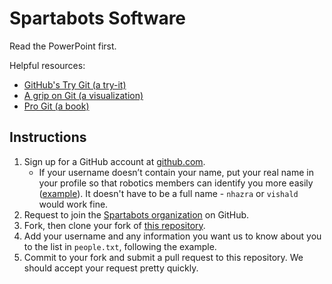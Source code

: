 # Spartabots Software
Read the PowerPoint first.

Helpful resources:
- [GitHub's Try Git (a try-it)](https://try.github.io/levels/1/challenges/1)
- [A grip on Git (a visualization)](https://agripongit.vincenttunru.com/)
- [Pro Git (a book)](https://git-scm.com/book/en/v2/Getting-Started-About-Version-Control)

## Instructions
1. Sign up for a GitHub account at [github.com][github-join].
	- If your username doesn’t contain your name, put your real name in your profile so that robotics members can identify you more easily ([example][twotau-account]). It doesn't have to be a full name - `nhazra` or `vishald` would work fine.
2. Request to join the [Spartabots organization][spartabots-organization] on GitHub.
3. Fork, then clone your fork of [this repository][this-repo].
4. Add your username and any information you want us to know about you to the list in `people.txt`, following the example.
5. Commit to your fork and submit a pull request to this repository. We should accept your request pretty quickly.

[github-join]: https://github.com/join
[spartabots-organization]: https://github.com/SkylineSpartabots
[this-repo]: https://github.com/TwoTau/SpartabotsSoftware
[twotau-account]: https://github.com/TwoTau